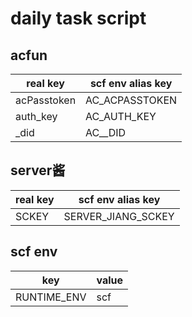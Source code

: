# daily task script


## acfun 
| real key    | scf env alias key  |
| ----------- | -------------- |
| acPasstoken | AC_ACPASSTOKEN |
| auth_key    | AC_AUTH_KEY    |
| _did        | AC__DID        |

## server酱
| real key | scf env alias key      |
| -------- | ------------------ |
| SCKEY    | SERVER_JIANG_SCKEY |


## scf env
| key | value      |
| -------- | ------------------ |
| RUNTIME_ENV    | scf |